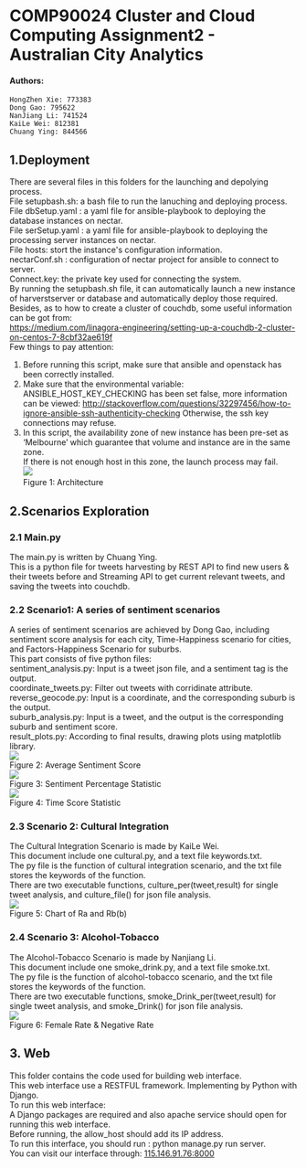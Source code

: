 # COMP90024 Cluster and Cloud Computing Assignment2 - Australian City Analytics
#### Authors:
    HongZhen Xie: 773383
    Dong Gao: 795622
    NanJiang Li: 741524
    KaiLe Wei: 812381
    Chuang Ying: 844566
## 1.Deployment
There are several files in this folders for the launching and depolying process.<br>
File setupbash.sh: a bash file to run the lanuching and deploying process. <br>
File dbSetup.yaml : a yaml file for ansible-playbook to deploying the database instances on nectar.<br>
File serSetup.yaml : a yaml file for ansible-playbook to deploying the processing server instances on nectar.<br>
File hosts: stort the instance's configuration information.<br>
nectarConf.sh : configuration of nectar project for ansible to connect to server.<br>
Connect.key: the private key used for connecting the system.<br>
By running the setupbash.sh file, it can automatically launch a new instance of harverstserver or database and automatically deploy those required.<br>
Besides, as to how to create a cluster of couchdb, some useful information can be got from:<br>
https://medium.com/linagora-engineering/setting-up-a-couchdb-2-cluster-on-centos-7-8cbf32ae619f<br>
Few things to pay attention:<br>
1. Before running this script, make sure that ansible and openstack has been correctly installed.<br>
2. Make sure that the environmental variable: ANSIBLE_HOST_KEY_CHECKING has been set false,  more information can be viewed: http://stackoverflow.com/questions/32297456/how-to-ignore-ansible-ssh-authenticity-checking
Otherwise, the ssh key connections may refuse.<br>
3. In this script, the availability zone of new instance has been pre-set as ‘Melbourne’ which guarantee that volume and instance are in the same zone.<br>
If there is not enough host in this zone, the launch process may fail.<br>
![](https://github.com/haluokele/Australian_City_Analytics/blob/master/readme_images/fig1.png)<br>
Figure 1: Architecture<br>

## 2.Scenarios Exploration
### 2.1 Main.py
The main.py is written by Chuang Ying.<br>
This is a python file for tweets harvesting by REST API to find new users & their tweets before and Streaming API to get current relevant tweets, and saving the tweets into couchdb.
### 2.2 Scenario1: A series of sentiment scenarios
A series of sentiment scenarios are achieved by Dong Gao, including sentiment score analysis for each city, Time-Happiness scenario for cities, and Factors-Happiness Scenario for suburbs. <br>
This part consists of five python files:<br>
sentiment_analysis.py: Input is a tweet json file, and a sentiment tag is the output.<br>
coordinate_tweets.py: Filter out tweets with corridinate attribute.<br>
reverse_geocode.py: Input is a coordinate, and the corresponding suburb is the output.<br>
suburb_analysis.py: Input is a tweet, and the output is the corresponding suburb and sentiment score.<br>
result_plots.py: According to final results, drawing plots using matplotlib library.<br>
![](https://github.com/haluokele/Australian_City_Analytics/blob/master/readme_images/fig2.png)<br>
Figure 2: Average Sentiment Score<br>
![](https://github.com/haluokele/Australian_City_Analytics/blob/master/readme_images/fig3.png)<br>
Figure 3: Sentiment Percentage Statistic<br>
![](https://github.com/haluokele/Australian_City_Analytics/blob/master/readme_images/fig4.png)<br>
Figure 4: Time Score Statistic<br>
### 2.3 Scenario 2: Cultural Integration
The Cultural Integration Scenario is made by KaiLe Wei.<br>
This document include one cultural.py, and a text file keywords.txt.<br>
The py file is the function of cultural integration  scenario, and the txt file stores the keywords of the function.<br>
There are two executable functions, culture_per(tweet,result) for single tweet analysis, and culture_file() for json file analysis.<br>
![](https://github.com/haluokele/Australian_City_Analytics/blob/master/readme_images/fig5.png)<br>
Figure 5: Chart of Ra and Rb(b)<br>
### 2.4 Scenario 3: Alcohol-Tobacco
The Alcohol-Tobacco Scenario is made by Nanjiang Li.<br>
This document include one smoke_drink.py, and a text file smoke.txt.<br>
The py file is the function of alcohol-tobacco scenario, and the txt file stores the keywords of the function.<br>
There are two executable functions, smoke_Drink_per(tweet,result) for single tweet analysis, and smoke_Drink() for json file analysis.<br>
![](https://github.com/haluokele/Australian_City_Analytics/blob/master/readme_images/fig6.png)<br>
Figure 6: Female Rate & Negative Rate<br>
## 3. Web
This folder contains the code used for building web interface.<br>
This web interface use a RESTFUL framework. Implementing by Python with Django.<br>
To run this web interface: <br>
A Django packages are required and also apache service should open for running this web interface.<br>
Before running, the allow_host should add its IP address.  <br>
To run this interface,  you should run :  python manage.py run server.<br>
You can visit our interface through: [115.146.91.76:8000](http://115.146.91.76:8000)  






